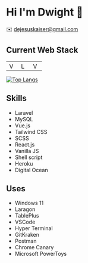 # Hi I'm Dwight 👋
✉️ dejesuskaiser@gmail.com

## Current Web Stack
<table>
  <tbody>
    <tr>
      <td>
        <a href="https://vuejs.org/">
          <img alt="Vuejs" title="Vuejs" height="16" src="https://cdn.svgporn.com/logos/vue.svg" />
        </a>
      </td>
      <td>
        <a href="https://laravel.com/">
          <img alt="Laravel" title="Laravel" height="16" src="https://cdn.svgporn.com/logos/laravel.svg" />
        </a>
      </td>
      <td>
        <a href="https://tailwindcss.com/">
          <img alt="Vuejs" title="Vuejs" height="16" src="https://cdn.svgporn.com/logos/tailwindcss-icon.svg" />
        </a>
      </td>
    </tr>
  </tbody>
</table>

 [![Top Langs](https://github-readme-stats.vercel.app/api/top-langs/?username=kdwight&layout=compact&bg_color=0,6F4E37,6F4E37&title_color=fff&text_color=fff)](https://github.com/anuraghazra/github-readme-stats)

## Skills
- Laravel
- MySQL
- Vue.js
- Tailwind CSS
- SCSS
- React.js
- Vanilla JS
- Shell script
- Heroku
- Digital Ocean

## Uses
- Windows 11
- Laragon
- TablePlus 
- VSCode
- Hyper Terminal
- GitKraken
- Postman
- Chrome Canary
- Microsoft PowerToys
